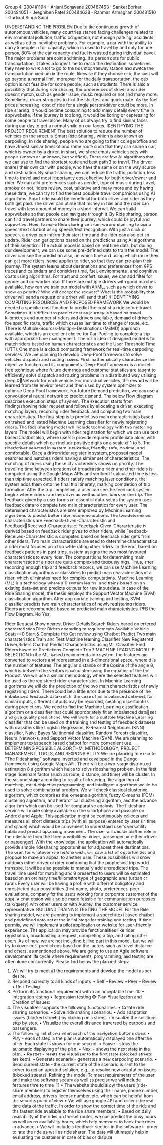 Group 4:
200481194 - Anjani Sonavane 
200487463 - Sanket Borkar
200494051 - Jeegniben Patel
200484628 - Rahman Armaghan
200481510 - Gurkirat Singh Saini

UNDERSTANDING THE PROBLEM
 Due to the continuous growth of autonomous vehicles, many countries started facing 
challenges related to environmental pollution, traffic congestion, not enough parking, 
accidents, as well as other inevitable problems. For example, a car with the ability to carry 5 
people in full capacity, which is used to travel by and only for one person, 80% of the car 
capacity and fuel is wasted during individual travel. The major problems are cost and timing. 
If a person opts for public transportation, it takes a longer time to reach the destination, 
sometimes they have to walk a lot to go to the bus stop/railway station and switch the 
transportation medium in the route, likewise if they choose cab, the cost will go beyond a 
normal limit, moreover for the daily transportation, the cab option is not feasible for some 
people, such as students. There is also a possibility that during ride sharing, the preferences of 
driver and rider doesn’t match, such as gender issue, music required or not and many more. 
Sometimes, driver struggles to find the shortest and quick route. As the fuel prices increasing, 
cost of ride for a single person/driver could be more. In ride sharing, it would be time 
consuming to add many details every time in app/website. If the journey is too long, it would 
be boring or depressing for some people to travel alone. Many of us always try to find similar 
faces during our day to get a normal smile on our faces. 
IDENTIFYING THE PROJECT REQUIREMENT
 The best solution to reduce the number of vehicles on the street is ‘Smart Ride Sharing’, 
which is also known as carpooling. In ride sharing, people who are going to their college/office 
and have almost similar timeslot and same route such that they can share a car, which is owned 
by a driver, in short, we share empty vehicle seats with people (known or unknown, but 
verified). There are few AI algorithms that we can use to find the shortest route and best path 
3
to travel. The driver shares their own car with people, who have the same or on the way source 
and destination. By smart sharing, we can reduce the traffic, pollution, less time to travel and 
most importantly cost effective for both driver/owner and rider.
 We can add preferences such as gender, type of music during travel, smoker or not, riders 
review, cost, talkative and many more and by having these data, we can try to find the best 
possible travel companions using AI algorithms. Smart ride would be beneficial for both driver 
and rider as they both get paid. The driver can utilise that money in fuel and the rider can travel 
with less amount of money in a short interval. We can build app/website so that people can 
navigate through it. By Ride sharing, person can find travel partners to share their journey, 
which could be joyful and supportive.
 Here, to make Ride sharing smarter, we are planning to use a speech/text chatbot using 
speech/text recognition. With just a click or speech, a driver can inform their start time and the 
rider can also get an update. Rider can get options based on the predictions using AI algorithms 
of their selection. The actual model is based on real time data, but during our development, we 
can use some pre-defined data to train the model. The driver can see the prediction also, on 
which time and using which route they can get more riders, same applies to rider, so that they
can pre-plan their journey. The system learns about destinations and preferences from GPS 
traces and calendars and considers time, fuel, environmental, and cognitive costs using 
algorithms. For trust and comfort issues, we can add filter for gender and co-worker also.
 If there are multiple drivers with good matches available, how can we train our model 
with AI/ML, such as which driver to show on priority? Who will accept the request? What is 
the probability that driver will send a request or a driver will send that?
4
IDENTIFYING COMPUTING RESOURCES AND PROPOSED FRAMEWORK
 We would be needed a specific cost function to predict the cost of a ride before travel. 
Sometimes it is difficult to predict cost as journey is based on travel kilometres and number of 
riders and drivers available, demand of driver’s foe specific route, traffic which causes last time 
to change of route, etc.
 There is Multiple-Sources-Multiple-Destinations (MSMD) approach available, which is 
an excellent choice for Car-Pooling to complete a trip with appropriate time management. The 
main idea of designed model is to match riders based on human characteristics and the User 
Threshold Time (UTT). One more is a cloud computing framework for real-time carpooling 
services.
 We are planning to develop Deep-Pool framework to solve vehicles dispatch and routing 
issues. First mathematically characterize the objective function and its components. Deep-Pool 
framework is a model-free technique where future demands and customer statistics are taught 
to efficiently solve dispatch and routing problems in a distributed way utilising deep QNetwork for each vehicle. For individual vehicles, the reward will be learned from the 
environment and then used by system optimizer to optimise Deep-Pool framework.
 For future Demand prediction, we can use a convolutional neural network to predict 
demand. The below Flow diagram describes execution steps of system. The execution starts 
from finding/showing rider request and follows by allocating a driver, executing matching 
layers, recording rider feedback, and computing two main characteristics. The final step is to 
predict two main characteristics based on trained and tested Machine Learning classifier for 
newly registering riders.
 The Ride sharing model will include technology with two matching layers. The model 
will begin with rider registration for which we can use text based Chatbot also, where users 
5
provide required profile data along with specific details which can include positive digits on a 
scale of 1 to 5. The rider/driver selected in system is talkative, friendly, safe, on time, and 
comfortable. Once a driver/rider register in system, proposed model searches and matches 
riders having a similar set of characteristics. The matching of riders using these characteristics 
shows on priority.
 The travelling time between locations of broadcasting rider and other riders is computed 
using the Google Maps APIs and verified if calculated time is less than trip time expected. If 
riders satisfy matching layer conditions, the system adds them onto the final trip itinerary, 
marking completion of trip formation.
 After the trip completion, a user can see the feedback system begins where riders rate 
the driver as well as other riders on the trip. The feedback given by a user forms an essential 
data-set as the system uses feedback data to compute two main characteristics for every user. 
The determined characteristics are later employed by Machine Learning algorithms to predict 
better rider recommendations.
 The two determined characteristics are Feedback-Given-Characteristic and FeedbackReceived-Characteristic. Feedback-Given-Characteristic is derived based on feedback rider 
gives to other riders, while Feedback-Received-Characteristic is computed based on feedback 
rider gets from other riders. Two main characteristics are used to determine characteristics a 
rider most focuses on a trip while rating other riders. In the end, based on feedback patterns in 
past trips, system assigns the two most favoured characteristics to every rider.
 The computations for determining main characteristics of a rider are quite complex and 
tediously high. Thus, after recording enough trip and feedback records, we can use Machine 
Learning classification algorithms or classifiers to predict main characteristics of a rider, which 
eliminates need for complex computations. Machine Learning (ML) is a technology where a 
6
system learns, and trains based on an existing data-set and predicts outputs for new input data. 
In case of the Ride Sharing model, the thesis employs the Support Vector Machine (SVM) 
classification algorithm. After appropriate training and testing, SVM classifier predicts two 
main characteristics of newly registering riders. Riders are recommended based on predicted 
main characteristics. PFB the Flow Diagram.
 No
 Yes
 
Rider Request
Show nearest 
Driver Details
Search Riders 
based on entered 
characteristics
Filter Riders according 
to requirements
Available 
Vehicle 
Seats==0
Start &
Complete trip
Get review
using Chatbot
Predict Two 
main 
characteristics
Train and Test Machine 
learning Classifier
New Registered 
Driver/Riders
Chatbot
Predict Characteristics 
using ML Classifier
Find Riders based on 
Predictions
Complete Trip
7
MACHINE LEARING MODULE SELECTION
 In the ML-based recommendation system, the features are converted to vectors and 
represented in a d-dimensional space, where d is the number of features. The angular distance 
or the Cosine of the angle θ, which is between the vectors is calculated using the equation of 
the Dot Product. We will use a similar methodology where the selected features will be used 
as the registered rider characteristics.
 In Machine Learning algorithms we will do the prediction of the two main characteristics 
of newly registering riders. There could be a little error due to the presence of the imbalanced 
feedback data-set. In the case of an imbalanced data-set, for similar inputs, different outputs 
may be recorded, creating uncertainties during predictions. We need to find the Machine 
Learning classification algorithm or a classifier that could appropriately fit an imbalanced dataset and give quality predictions.
 We will work for a suitable Machine Learning classifier that can be used on the training 
and testing of feedback datasets with classifiers like Logistic Regression, K-Nearest 
Neighbours (KNN) classifier, Naive Bayes Multinomial classifier, Random Forests classifier, 
Neural Networks, and Support Vector Machine (SVM).
We are planning to implement text/speech based chatbot for more convenient use.
DETERMINING POSSIBLE ALGORITHM, METHODOLOGY, PROJECT 
MANAGEMENT, TOOLS, AND RESPONSIBILITY
 We are planning to execute “The Ridesharing” software invented and developed in the 
Django framework using Google Maps API. There will be a two-stage distributed estimation 
8
algorithm which helps to solve ridesharing problem. In the first stage rideshare factor (such as 
route, distance, and time) will be cluster. In the second stage according to result of clustering, 
the algorithm of matching, multi-objective programming, and intelligent algorithms would be
used to solve combinatorial problem. 
 We will check classical clustering algorithm, which comprises the k-means algorithm, 
fuzzy C-means (FCM) clustering algorithm, and hierarchical clustering algorithm, and the 
advance algorithm which can be used for comparative analysis.
 The Rideshare service will made solely available on the smartphone and possible on 
Android and Apple. This application might be continuously collects and measures all short 
distance trips (with all purpose) entered by user (in time and space) which would be convenient 
to understand user’s versatility habits and predict upcoming movement. The user will decide 
his/her role in the rideshare from the three possibilities: driver, passenger, or either (driver or 
passenger). With the knowledge, the application will automatically provide simple ridesharing 
opportunities for adjacent three destinations. The user, for whatever role he/she wish, will saw 
a list of opportunities and propose to make an appeal to another user. These possibilities will
show outdoors either driver or rider confirming that the prophesied trip would transpire. It will 
be also possible to manually add unpredicted trips. The travel time used for matching and 
9
presented to users will be estimated based on an ordinary time/kilometre/type of geographic 
area (urban or rural). Every user will be having a profile with different obligatory and 
unrestricted data possibilities (first name, photo, preferences, peer evaluations, company for 
the users working for a corporate customer of the app). A chat option will also be made feasible
for communication purposes (talk/query) with other users or with Audrey, the customer service 
representative.
BUILDING TRAINING TESTING THE MODEL
For the Ride sharing model, we are planning to implement a speech/text based chatbot and 
predefined data set at the initial stage for training and testing. If time permits, we will 
implement a pilot application or website for user-friendly experience. The application may 
provide functionalities like rider registration, broadcasting a request, completing a trip, and 
rating other users. As of now, we are not including billing part in this model, but we will try to 
cover cost predictions based on the factors such as travel distance and others, as mentioned
above.
We are going to use an Agile software development life cycle where requirements, 
programming, and testing are often done concurrently. Please find below the planned steps:
1) We will try to meet all the requirements and develop the model as per desire.
2) Respond correctly to all kinds of inputs.
• Self – Review
• Peer – Review
• Unit Testing
3) Perform its functional requirement within an acceptable time.
10
• Integration testing
• Regression testing
❖ Plan Visualization and Creation of Issues:
1) The visualizer supports the following functionalities:
• Create ride sharing scenarios.
• Solve ride sharing scenarios.
• Add adaptation issues (blocked streets) by clicking on a street.
• Visualize the solutions step by step.
• Visualize the overall distance traversed by carpools and passengers.
2) The following list shows what each of the navigation buttons does:
• Play - each of step in the plan is automatically displayed one after the other. Each state 
is shown for one second.
• Pause - stops the automatic displaying of the plan.
• Next - shows the next state in the plan.
• Restart - resets the visualizer to the first state (blocked streets are kept).
• Generate scenario - generates a new carpooling scenario.
• Send current state - the current state of the scenario is sent to the solver to get an updated 
solution, e.g., to resolve new adaptation issues (blocked streets).
Refining the model
To meet requirements of the user and make the software secure as well as precise we will 
include features time to time. 
11
• The website should allow the users (ride-share members) to register themselves using 
their name, phone number, email address, driver’s license number, etc. which can be 
helpful from the security point of view
• We will use google API and collect the real time data of the traffic. In order to show 
the correct time of the ride and the fastest ride available to the ride share members.
• Based on daily availability of the rides on the set routes, we can predict the busy hours 
as well as no availability hours, which help members to book their rides in advance.
• We will include a feedback section in the software in order to rate the ride as well as 
ride sharer. The data will ultimately help in evaluating the customer in case of bias or 
dispute